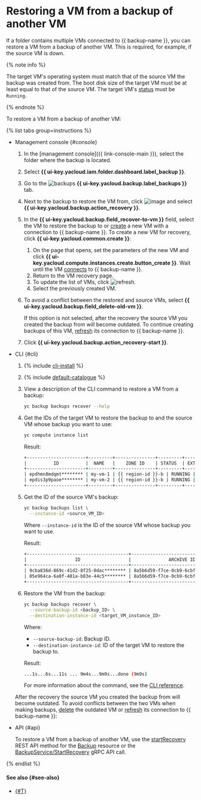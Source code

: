 # Restoring a VM from a backup of another VM

If a folder contains multiple VMs connected to {{ backup-name }}, you can restore a VM from a backup of another VM. This is required, for example, if the source VM is down.

{% note info %}

The target VM's operating system must match that of the source VM the backup was created from. The boot disk size of the target VM must be at least equal to that of the source VM. The target VM's [status](../../../compute/concepts/vm-statuses.md#list-of-statuses) must be `Running`.

{% endnote %}

To restore a VM from a backup of another VM:

{% list tabs group=instructions %}

- Management console {#console}

   1. In the [management console]({{ link-console-main }}), select the folder where the backup is located.
   1. Select **{{ ui-key.yacloud.iam.folder.dashboard.label_backup }}**.
   1. Go to the ![backups](../../../_assets/console-icons/archive.svg) **{{ ui-key.yacloud.backup.label_backups }}** tab.
   1. Next to the backup to restore the VM from, click ![image](../../../_assets/console-icons/ellipsis.svg) and select **{{ ui-key.yacloud.backup.action_recovery }}**.
   1. In the **{{ ui-key.yacloud.backup.field_recover-to-vm }}** field, select the VM to restore the backup to or [create](../#connect-vm) a new VM with a connection to {{ backup-name }}. To create a new VM for recovery, click **{{ ui-key.yacloud.common.create }}**:
      1. On the page that opens, set the parameters of the new VM and click **{{ ui-key.yacloud.compute.instances.create.button_create }}**.
         Wait until the VM [connects](../../concepts/vm-connection.md) to {{ backup-name }}.
      1. Return to the VM recovery page.
      1. To update the list of VMs, click ![refresh](../../../_assets/console-icons/arrow-rotate-right.svg).
      1. Select the previously created VM.
   1. To avoid a conflict between the restored and source VMs, select **{{ ui-key.yacloud.backup.field_delete-old-vm }}**.

      If this option is not selected, after the recovery the source VM you created the backup from will become outdated. To continue creating backups of this VM, [refresh](../refresh-connection.md) its connection to {{ backup-name }}.
   1. Click **{{ ui-key.yacloud.backup.action_recovery-start }}**.

- CLI {#cli}

   1. {% include [cli-install](../../../_includes/cli-install.md) %}

   1. {% include [default-catalogue](../../../_includes/default-catalogue.md) %}

   1. View a description of the CLI command to restore a VM from a backup:

      ```bash
      yc backup backups recover --help
      ```

   1. Get the IDs of the target VM to restore the backup to and the source VM whose backup you want to use:

      ```bash
      yc compute instance list
      ```

      Result:

      ```bash
      +----------------------+---------+---------------+---------+--------------+-------------+
      |          ID          |  NAME   |    ZONE ID    | STATUS  | EXTERNAL IP  | INTERNAL IP |
      +----------------------+---------+---------------+---------+--------------+-------------+
      | epdhmn8mdqmt******** | my-vm-1 | {{ region-id }}-b | RUNNING | 51.250.**.** | 192.168.*.* |
      | epdis3p9paoe******** | my-vm-2 | {{ region-id }}-b | RUNNING | 84.201.**.** | 192.168.*.* |
      +----------------------+---------+---------------+---------+--------------+-------------+
      ```

   1. Get the ID of the source VM's backup:

      ```bash
      yc backup backups list \
        --instance-id <source_VM_ID>
      ```

      Where `--instance-id` is the ID of the source VM whose backup you want to use.

      Result:

      ```bash
      +--------------------------------------+--------------------------------------+----------------------+--------------------------------------+----------------------+------+------------------+--------+---------------------+
      |                  ID                  |              ARCHIVE ID              | COMPUTE INSTANCE ID  |             RESOURCE ID              |      POLICY ID       | TYPE |      DISKS       |  SIZE  |     CREATED AT      |
      +--------------------------------------+--------------------------------------+----------------------+--------------------------------------+----------------------+------+------------------+--------+---------------------+
      | 9cba836d-869c-41d2-8f25-0dac******** | 8a5b6d59-f7ce-0cb9-6cbf-151c******** | epdhmn8mdqmt******** | 7AF6A532-D1DC-4945-9D0C-E101******** | cdgiqu6ouch3******** | FULL | Disk 1 (13.0 GB) | 1.4 GB | 2023-07-11 05:10:09 |
      | 05e964ca-6a8f-481a-b83e-44c5******** | 8a5b6d59-f7ce-0cb9-6cbf-151c******** | epdhmn8mdqmt******** | 7AF6A532-D1DC-4945-9D0C-E101******** | cdgiqu6ouch3******** | FULL | Disk 1 (15.0 GB) | 1.4 GB | 2023-07-11 05:00:07 |
      +--------------------------------------+--------------------------------------+----------------------+--------------------------------------+----------------------+------+------------------+--------+---------------------+
      ```

   1. Restore the VM from the backup:

      ```bash
      yc backup backups recover \
        --source-backup-id <backup_ID> \
        --destination-instance-id <target_VM_instance_ID>
      ```

      Where:

      * `--source-backup-id`: Backup ID.
      * `--destination-instance-id`: ID of the target VM to restore the backup to.

      Result:

      ```bash
      ...1s...6s...11s ... 9m4s...9m9s...done (9m9s)
      ```

      For more information about the command, see the [CLI reference](../../../cli/cli-ref/managed-services/backup/backup/recover.md).

   After the recovery the source VM you created the backup from will become outdated. To avoid conflicts between the two VMs when making backups, [delete](../../../compute/operations/vm-control/vm-delete.md) the outdated VM or [refresh](../refresh-connection.md) its connection to {{ backup-name }}:

- API {#api}

   To restore a VM from a backup of another VM, use the [startRecovery](../../backup/api-ref/Backup/startRecovery.md) REST API method for the [Backup](../../backup/api-ref/Backup/index.md) resource or the [BackupService/StartRecovery](../../backup/api-ref/grpc/backup_service.md#StartRecovery) gRPC API call.

{% endlist %}

#### See also {#see-also}

* [{#T}](delete.md)
